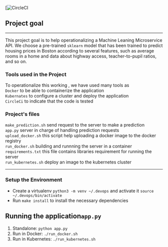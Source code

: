 [![CircleCI]()

## Project goal
----------------------

This project goal is to help operationalizing a Machine Leaning Microservice API. We choose a pre-trained `sklearn` model that has been trained to predict housing prices in Boston according to several features, such as average rooms in a home and data about highway access, teacher-to-pupil ratios, and so on.

### Tools used in the Project 

To operationalize this working , we have used many tools as  <br/>`Docker` to be able to containerize the application
   <br/>`Kubernates` to configure a cluster and deploy the application
   <br/>`CircleCi` to indicate that the code is tested

### Project's files

`make_prediction.sh` send request to the server to make a prediction <br/>
`app.py` server in charge of handling prediction requests <br/> 
`upload_docker.sh` this script help uploading a docker image to the docker registry  <br/>
`run_docker.sh` building and runnning the server in a container <br/>
`requirements.txt` this file contains libraries requirement for running the server <br/>
`run_kubernetes.sh` deploy an image to the kubernetes cluster <br/>

---

### Setup the Environment

* Create a virtualenv `python3 -m venv ~/.devops` and activate it `source ~/.devops/bin/activate`
* Run `make install` to install the necessary dependencies

## Running the application`app.py`


1. Standalone:  `python app.py`
2. Run in Docker:  `./run_docker.sh`
3. Run in Kubernetes:  `./run_kubernetes.sh`
